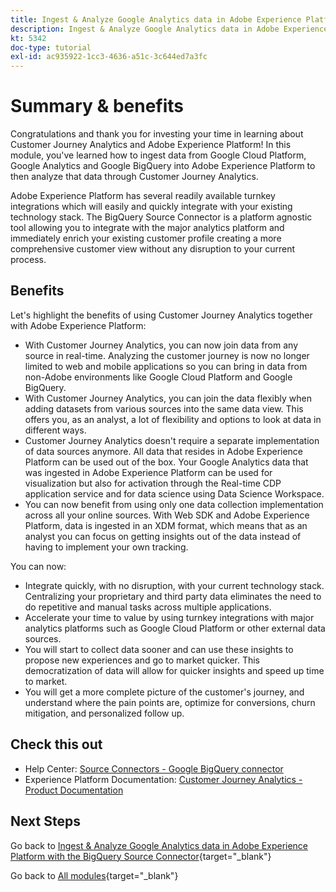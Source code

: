 ```yaml
---
title: Ingest & Analyze Google Analytics data in Adobe Experience Platform with the BigQuery Source Connector - Summary
description: Ingest & Analyze Google Analytics data in Adobe Experience Platform with the BigQuery Source Connector - Summary
kt: 5342
doc-type: tutorial
exl-id: ac935922-1cc3-4636-a51c-3c644ed7a3fc
---
```

# Summary & benefits

Congratulations and thank you for investing your time in learning about Customer Journey Analytics and Adobe Experience Platform! 
In this module, you've learned how to ingest data from Google Cloud Platform, Google Analytics and Google BigQuery into Adobe Experience Platform to then analyze that data through Customer Journey Analytics. 

Adobe Experience Platform has several readily available turnkey integrations which will easily and quickly integrate with your existing technology stack. The BigQuery Source Connector is a platform agnostic tool allowing you to integrate with the major analytics platform and immediately enrich your existing customer profile creating a more comprehensive customer view without any disruption to your current process. 

## Benefits

Let's highlight the benefits of using Customer Journey Analytics together with Adobe Experience Platform:

- With Customer Journey Analytics, you can now join data from any source in real-time. Analyzing the customer journey is now no longer limited to web and mobile applications so you can bring in data from non-Adobe environments like Google Cloud Platform and Google BigQuery.
- With Customer Journey Analytics, you can join the data flexibly when adding datasets from various sources into the same data view. This offers you, as an analyst, a lot of flexibility and options to look at data in different ways.
- Customer Journey Analytics doesn't require a separate implementation of data sources anymore. All data that resides in Adobe Experience Platform can be used out of the box. Your Google Analytics data that was ingested in Adobe Experience Platform can be used for visualization but also for activation through the Real-time CDP application service and for data science using Data Science Workspace.
- You can now benefit from using only one data collection implementation across all your online sources. With Web SDK and Adobe Experience Platform, data is ingested in an XDM format, which means that as an analyst you can focus on getting insights out of the data instead of having to implement your own tracking.

You can now:

- Integrate quickly, with no disruption, with your current technology stack. Centralizing your proprietary and third party data eliminates the need to do repetitive and manual tasks across multiple applications.
- Accelerate your time to value by using turnkey integrations with major analytics platforms such as Google Cloud Platform or other external data sources.
- You will start to collect data sooner and can use these insights to propose new experiences and go to market quicker. This democratization of data will allow for quicker insights and speed up time to market.
- You will get a more complete picture of the customer's journey, and understand where the pain points are, optimize for conversions, churn mitigation, and personalized follow up. 

## Check this out

- Help Center: [Source Connectors - Google BigQuery connector](https://experienceleague.adobe.com/docs/experience-platform/sources/connectors/databases/bigquery.html)
- Experience Platform Documentation: [Customer Journey Analytics - Product Documentation](https://experienceleague.adobe.com/docs/analytics-platform/using/cja-landing.html)

## Next Steps

Go back to [Ingest & Analyze Google Analytics data in Adobe Experience Platform with the BigQuery Source Connector](./customer-journey-analytics-bigquery-gcp.md){target="_blank"}

Go back to [All modules](./../../../../overview.md){target="_blank"}
